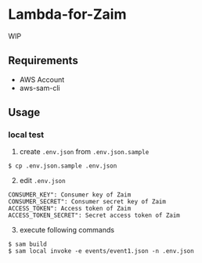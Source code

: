 # Lambda-for-Zaim

WIP

## Requirements

- AWS Account
- aws-sam-cli

## Usage

### local test

1. create `.env.json` from `.env.json.sample`

```shell script
$ cp .env.json.sample .env.json
```

2. edit `.env.json`

```
CONSUMER_KEY": Consumer key of Zaim
CONSUMER_SECRET": Consumer secret key of Zaim
ACCESS_TOKEN": Access token of Zaim
ACCESS_TOKEN_SECRET": Secret access token of Zaim
```

3. execute following commands

```shell script
$ sam build
$ sam local invoke -e events/event1.json -n .env.json
```
